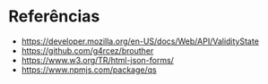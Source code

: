 # Referências

- https://developer.mozilla.org/en-US/docs/Web/API/ValidityState
- https://github.com/g4rcez/brouther
- https://www.w3.org/TR/html-json-forms/
- https://www.npmjs.com/package/qs